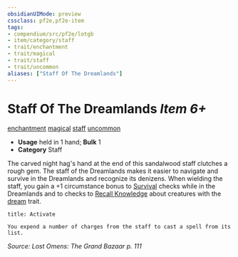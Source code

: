 ```yaml
---
obsidianUIMode: preview
cssclass: pf2e,pf2e-item
tags:
- compendium/src/pf2e/lotgb
- item/category/staff
- trait/enchantment
- trait/magical
- trait/staff
- trait/uncommon
aliases: ["Staff Of The Dreamlands"]
---
```

# Staff Of The Dreamlands *Item 6+*  
[enchantment](rules/traits/enchantment.md)  [magical](rules/traits/magical.md)  [staff](rules/traits/staff.md)  [uncommon](rules/traits/uncommon.md)  

- **Usage** held in 1 hand; **Bulk** 1
- **Category** Staff

The carved night hag's hand at the end of this sandalwood staff clutches a rough gem. The staff of the Dreamlands makes it easier to navigate and survive in the Dreamlands and recognize its denizens. When wielding the staff, you gain a +1 circumstance bonus to [Survival](compendium/skills.md#Survival) checks while in the Dreamlands and to checks to [Recall Knowledge](rules/actions/recall-knowledge.md) about creatures with the [dream](rules/traits/dream-b2.md) trait.

```ad-embed-ability
title: Activate

You expend a number of charges from the staff to cast a spell from its list.
```

*Source: Lost Omens: The Grand Bazaar p. 111*